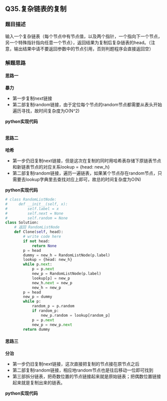 ## Q35.复杂链表的复制
### 题目描述
输入一个复杂链表（每个节点中有节点值，以及两个指针，一个指向下一个节点，另一个特殊指针指向任意一个节点），返回结果为复制后复杂链表的head。（注意，输出结果中请不要返回参数中的节点引用，否则判题程序会直接返回空）
### 解题思路
#### 思路一
**暴力**
- 第一步复制next链接
- 第二部复制random链接，由于定位每个节点的random节点都需要从表头开始遍历寻找，故时间复杂度为O(N^2)

**python实现代码**
```

```
#### 思路二
**哈希**
- 第一步仍旧复制next链接，但是这次在复制的同时用哈希表存储下原链表节点和新链表节点的对应关系lookup = {head: new_h}
- 第二部复制random链接，遍历一遍链表，如果某个节点存在random节点，只需要去lookup字典里去查找对应上即可，故总的时间复杂度为O(N)

**python实现代码**
```python
# class RandomListNode:
#     def __init__(self, x):
#         self.label = x
#         self.next = None
#         self.random = None
class Solution:
    # 返回 RandomListNode
    def Clone(self, head):
        # write code here
        if not head:
            return None
        p = head
        dummy = new_h = RandomListNode(p.label)
        lookup = {head: new_h}
        while p.next:
            p = p.next
            new_p = RandomListNode(p.label)
            lookup[p] = new_p
            new_h.next = new_p
            new_h = new_p
        p = head
        new_p = dummy
        while p:
            random_p = p.random
            if random_p:
                new_p.random = lookup[random_p]
            p = p.next
            new_p = new_p.next
        return dummy
```
#### 思路三
**分治**
- 第一步仍旧复制next链接，这次直接把复制的节点接在原节点之后
- 第二部复制random链接，相应地random节点也是往后移动一位即可找到
- 第三部拆分链表，把奇数位置的节点链接起来就是原始链表；把偶数位置链接起来就是复制出来的链表。

**python实现代码**
```

```